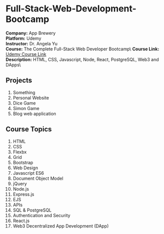 # Full-Stack-Web-Development-Bootcamp

**Company:** App Brewery\
**Platform:** Udemy\
**Instructor:** Dr. Angela Yu\
**Course:** The Complete Full-Stack Web Developer Bootcamp\ 
**Course Link:** [Udemy Course Link](https://www.udemy.com/share/1013gG3@MLjhvuLUgwjTTORTCd6NIl7Z9q-R28gZsQyWJs08BqHNq13O5A5zlTLAQjOlHmeQ/)\
**Description:** HTML, CSS, Javascript, Node, React, PostgreSQL, Web3 and DApps\

## Projects
1. Something
2. Personal Website
3. Dice Game
4. Simon Game
5. Blog web application

## Course Topics
1. HTML
2. CSS
3. Flexbx
4. Grid
5. Bootstrap
6. Web Design
7. Javascript ES6
8. Document Object Model
9. jQuery
10. Node.js
11. Express.js
12. EJS
13. APIs
14. SQL & PostgreSQL
15. Authentication and Security
16. React.js
17. Web3 Decentralized App Development (DApp)
